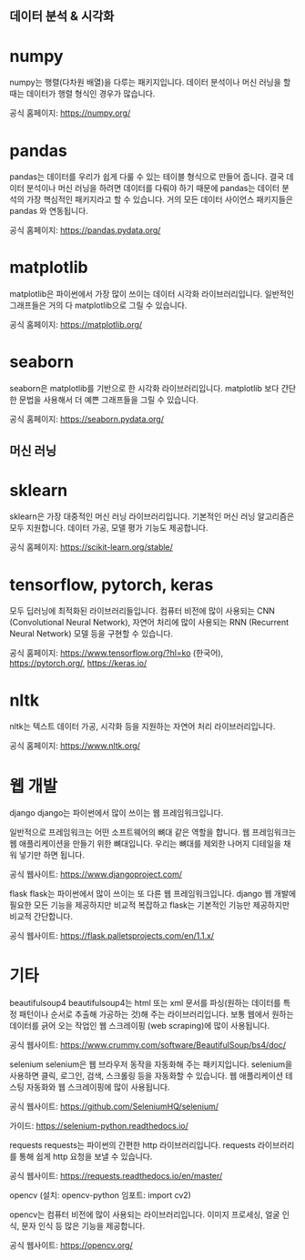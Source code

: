 ## 데이터 분석 & 시각화

# numpy

numpy는 행렬(다차원 배열)을 다루는 패키지입니다. 데이터 분석이나 머신 러닝을 할 때는 데이터가 행렬 형식인 경우가 많습니다.

공식 홈페이지: https://numpy.org/

# pandas

pandas는 데이터를 우리가 쉽게 다룰 수 있는 테이블 형식으로 만들어 줍니다. 결국 데이터 분석이나 머신 러닝을 하려면 데이터를 다뤄야 하기 때문에 pandas는 데이터 분석의 가장 핵심적인 패키지라고 할 수 있습니다. 거의 모든 데이터 사이언스 패키지들은 pandas 와 연동됩니다.

공식 홈페이지: https://pandas.pydata.org/

# matplotlib

matplotlib은 파이썬에서 가장 많이 쓰이는 데이터 시각화 라이브러리입니다. 일반적인 그래프들은 거의 다 matplotlib으로 그릴 수 있습니다.

공식 홈페이지: https://matplotlib.org/

# seaborn

seaborn은 matplotlib를 기반으로 한 시각화 라이브러리입니다. matplotlib 보다 간단한 문법을 사용해서 더 예쁜 그래프들을 그릴 수 있습니다.

공식 홈페이지: https://seaborn.pydata.org/

## 머신 러닝

# sklearn

sklearn은 가장 대중적인 머신 러닝 라이브러리입니다. 기본적인 머신 러닝 알고리즘은 모두 지원합니다. 데이터 가공, 모델 평가 기능도 제공합니다.

공식 홈페이지: https://scikit-learn.org/stable/

# tensorflow, pytorch, keras

모두 딥러닝에 최적화된 라이브러리들입니다. 컴퓨터 비전에 많이 사용되는 CNN (Convolutional Neural Network), 자연어 처리에 많이 사용되는 RNN (Recurrent Neural Network) 모델 등을 구현할 수 있습니다.

공식 홈페이지: https://www.tensorflow.org/?hl=ko (한국어), https://pytorch.org/, https://keras.io/

# nltk

nltk는 텍스트 데이터 가공, 시각화 등을 지원하는 자연어 처리 라이브러리입니다.

공식 홈페이지: https://www.nltk.org/

# 웹 개발

django
django는 파이썬에서 많이 쓰이는 웹 프레임워크입니다.

일반적으로 프레임워크는 어떤 소프트웨어의 뼈대 같은 역할을 합니다. 웹 프레임워크는 웹 애플리케이션을 만들기 위한 뼈대입니다. 우리는 뼈대를 제외한 나머지 디테일을 채워 넣기만 하면 됩니다.

공식 웹사이트: https://www.djangoproject.com/

flask
flask는 파이썬에서 많이 쓰이는 또 다른 웹 프레임워크입니다. django 웹 개발에 필요한 모든 기능을 제공하지만 비교적 복잡하고 flask는 기본적인 기능만 제공하지만 비교적 간단합니다.

공식 웹사이트: https://flask.palletsprojects.com/en/1.1.x/

# 기타

beautifulsoup4
beautifulsoup4는 html 또는 xml 문서를 파싱(원하는 데이터를 특정 패턴이나 순서로 추출해 가공하는 것)해 주는 라이브러리입니다. 보통 웹에서 원하는 데이터를 긁어 오는 작업인 웹 스크레이핑 (web scraping)에 많이 사용됩니다.

공식 웹사이트: https://www.crummy.com/software/BeautifulSoup/bs4/doc/

selenium
selenium은 웹 브라우저 동작을 자동화해 주는 패키지입니다. selenium을 사용하면 클릭, 로그인, 검색, 스크롤링 등을 자동화할 수 있습니다. 웹 애플리케이션 테스팅 자동화와 웹 스크레이핑에 많이 사용됩니다.

공식 웹사이트: https://github.com/SeleniumHQ/selenium/

가이드: https://selenium-python.readthedocs.io/

requests
requests는 파이썬의 간편한 http 라이브러리입니다. requests 라이브러리를 통해 쉽게 http 요청을 보낼 수 있습니다.

공식 웹사이트: https://requests.readthedocs.io/en/master/

opencv
(설치: opencv-python 임포트: import cv2)

opencv는 컴퓨터 비전에 많이 사용되는 라이브러리입니다. 이미지 프로세싱, 얼굴 인식, 문자 인식 등 많은 기능을 제공합니다.

공식 웹사이트: https://opencv.org/
